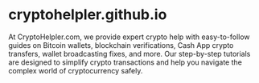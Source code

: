 # cryptohelpler.github.io
At CryptoHelpler.com, we provide expert crypto help with easy-to-follow guides on Bitcoin wallets, blockchain verifications, Cash App crypto transfers, wallet broadcasting fixes, and more. Our step-by-step tutorials are designed to simplify crypto transactions and help you navigate the complex world of cryptocurrency safely.
